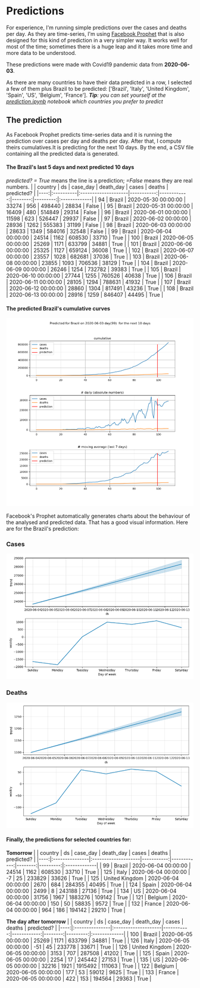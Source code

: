 # **Predictions**
For experience, I'm running simple predictions over the cases and deaths per day. As they are time-series, I'm using [Facebook Prophet](https://facebook.github.io/prophet/docs/quick_start.html) that is also designed for this kind of prediction in a very simpler way. It works well for most of the time; sometimes there is a huge leap and it takes more time and more data to be understood.

These predictions were made with Covid19 pandemic data from **2020-06-03**.

As there are many countries to have their data predicted in a row, I selected a few of them plus Brazil to be predicted:
['Brazil', 'Italy', 'United Kingdom', 'Spain', 'US', 'Belgium', 'France'].
***Tip**: you can set yourself at the *[prediction.ipynb](../prediction.ipynb)* notebook which countries you prefer to predict*


## The prediction
As Facebook Prophet predicts time-series data and it is running the prediction over cases per day and deaths per day. After that, I compute theirs cumulatives.It is predicting for the next 10 days.
By the end, a CSV file containing all the predicted data is generated.

#### The Brazil's last 5 days and next predicted 10 days
*predicted? = True* means the line is a prediction; *=False* means they are real numbers.
|     | country   | ds                  |   case_day |   death_day |   cases |   deaths | predicted?   |
|----:|:----------|:--------------------|-----------:|------------:|--------:|---------:|:-------------|
|  94 | Brazil    | 2020-05-30 00:00:00 |      33274 |         956 |  498440 |    28834 | False        |
|  95 | Brazil    | 2020-05-31 00:00:00 |      16409 |         480 |  514849 |    29314 | False        |
|  96 | Brazil    | 2020-06-01 00:00:00 |      11598 |         623 |  526447 |    29937 | False        |
|  97 | Brazil    | 2020-06-02 00:00:00 |      28936 |        1262 |  555383 |    31199 | False        |
|  98 | Brazil    | 2020-06-03 00:00:00 |      28633 |        1349 |  584016 |    32548 | False        |
|  99 | Brazil    | 2020-06-04 00:00:00 |      24514 |        1162 |  608530 |    33710 | True         |
| 100 | Brazil    | 2020-06-05 00:00:00 |      25269 |        1171 |  633799 |    34881 | True         |
| 101 | Brazil    | 2020-06-06 00:00:00 |      25325 |        1127 |  659124 |    36008 | True         |
| 102 | Brazil    | 2020-06-07 00:00:00 |      23557 |        1028 |  682681 |    37036 | True         |
| 103 | Brazil    | 2020-06-08 00:00:00 |      23855 |        1093 |  706536 |    38129 | True         |
| 104 | Brazil    | 2020-06-09 00:00:00 |      26246 |        1254 |  732782 |    39383 | True         |
| 105 | Brazil    | 2020-06-10 00:00:00 |      27744 |        1255 |  760526 |    40638 | True         |
| 106 | Brazil    | 2020-06-11 00:00:00 |      28105 |        1294 |  788631 |    41932 | True         |
| 107 | Brazil    | 2020-06-12 00:00:00 |      28860 |        1304 |  817491 |    43236 | True         |
| 108 | Brazil    | 2020-06-13 00:00:00 |      28916 |        1259 |  846407 |    44495 | True         |

 #### The predicted Brazil's cumulative curves
![](brazil_predictions.png)

Facebook's Prophet automatically generates charts about the behaviour of the analysed and predicted data. That has a good visual information. Here are for the Brazil's prediction:
### Cases
![](brazil_prophet_cases.png)

 ### Deaths
![](brazil_prophet_deaths.png)
#### Finally, the predictions for selected countries for:
**Tomorrow**
|     | country        | ds                  |   case_day |   death_day |   cases |   deaths | predicted?   |
|----:|:---------------|:--------------------|-----------:|------------:|--------:|---------:|:-------------|
|  99 | Brazil         | 2020-06-04 00:00:00 |      24514 |        1162 |  608530 |    33710 | True         |
| 125 | Italy          | 2020-06-04 00:00:00 |         -7 |          25 |  233829 |    33626 | True         |
| 125 | United Kingdom | 2020-06-04 00:00:00 |       2670 |         684 |  284355 |    40495 | True         |
| 124 | Spain          | 2020-06-04 00:00:00 |       2499 |           8 |  243188 |    27136 | True         |
| 134 | US             | 2020-06-04 00:00:00 |      31756 |        1967 | 1883276 |   109142 | True         |
| 121 | Belgium        | 2020-06-04 00:00:00 |        150 |          50 |   58835 |     9572 | True         |
| 132 | France         | 2020-06-04 00:00:00 |        964 |         186 |  194142 |    29210 | True         |

 **The day after tomorrow** 
|     | country        | ds                  |   case_day |   death_day |   cases |   deaths | predicted?   |
|----:|:---------------|:--------------------|-----------:|------------:|--------:|---------:|:-------------|
| 100 | Brazil         | 2020-06-05 00:00:00 |      25269 |        1171 |  633799 |    34881 | True         |
| 126 | Italy          | 2020-06-05 00:00:00 |        -51 |          45 |  233778 |    33671 | True         |
| 126 | United Kingdom | 2020-06-05 00:00:00 |       3153 |         707 |  287508 |    41202 | True         |
| 125 | Spain          | 2020-06-05 00:00:00 |       2254 |          17 |  245442 |    27153 | True         |
| 135 | US             | 2020-06-05 00:00:00 |      32216 |        1921 | 1915492 |   111063 | True         |
| 122 | Belgium        | 2020-06-05 00:00:00 |        177 |          53 |   59012 |     9625 | True         |
| 133 | France         | 2020-06-05 00:00:00 |        422 |         153 |  194564 |    29363 | True         |